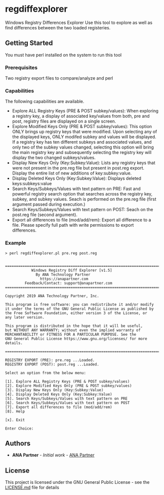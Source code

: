 # regdiffexplorer

Windows Registry Differences Explorer
Use this tool to explore as well as find differences between the two loaded registeries.

## Getting Started

You must have perl installed on the system to run this tool

### Prerequisites

Two registry export files to compare/analyze and perl

### Capabilities

The following capabilities are available.

* Explore ALL Registry Keys (PRE & POST subkey/values): When exploring a registry key, a display of associated key/values from both, pre and post, registry files are displayed on a single screen.
* Explore Modified Keys Only (PRE & POST subkey/values): This option ONLY brings up registry keys that were modified. Upon selecting any of the displayed keys, ONLY modifed subkey and values will be displayed. If a registry key has ten different subkeys and associated values, and only two of the subkey values changed, selecting this option will bring the main registry key and subsequently selecting the registry key will display the two changed subkeys/values.
* Display New Keys Only (Key:Subkey:Value): Lists any registry keys that were not present in the pre.reg file but present in post.reg export. Display the entire list of new additions of key:subkey:value.
* Display Deleted Keys Only (Key:Subkey:Value): Displays deleted keys:subkeys:value
* Search Keys/Subkeys/Values with text pattern on PRE: Fast and powerful registry search option that searches across the registry key, subkey, and subkey values. Seach is performed on the pre.reg file (first argument passed during execution.)
* Search Keys/Subkeys/Values with text pattern on POST: Seach on the post.reg file (second argument).
* Export all differences to file (mod/add/rem): Export all difference to a file. Please specify full path with write permissions to export differences.

### Example

```
> perl regdiffexplorer.pl pre.reg post.reg


==========================================================================
            Windows Registry Diff Explorer [v1.5]
              By ANA Technology Partner
                https://anapartner.com
         Feedback/Contact: support@anapartner.com
===========================================================================

Copyright 2019 ANA Technology Partner, Inc.

This program is free software: you can redistribute it and/or modify
it under the terms of the GNU General Public License as published by
the Free Software Foundation, either version 3 of the License, or
any later version.

This program is distributed in the hope that it will be useful,
but WITHOUT ANY WARRANTY; without even the implied warranty of
MERCHANTABILITY or FITNESS FOR A PARTICULAR PURPOSE. See the
GNU General Public License https://www.gnu.org/licenses/ for more details.

===========================================================================

REGISTRY EXPORT (PRE): pre.reg ...Loaded.
REGISTRY EXPORT (POST): post.reg ...Loaded.

Select an option from the below menu:

[1]. Explore ALL Registry Keys (PRE & POST subkey/values)
[2]. Explore Modified Keys Only (PRE & POST subkey/values)
[3]. Display New Keys Only (Key:Subkey:Value)
[4]. Display Deleted Keys Only (Key:Subkey:Value)
[5]. Search Keys/Subkeys/Values with text pattern on PRE
[6]. Search Keys/Subkeys/Values with text pattern on POST
[7]. Export all differences to file (mod/add/rem)
[8]. Help

[x]. Exit

Enter Choice:

``` 

## Authors

* **ANA Partner** - *Initial work* - [ANA Partner](https://anapartner.com)

## License

This project is licensed under the GNU General Public License - see the [LICENSE.md](LICENSE.md) file for details
